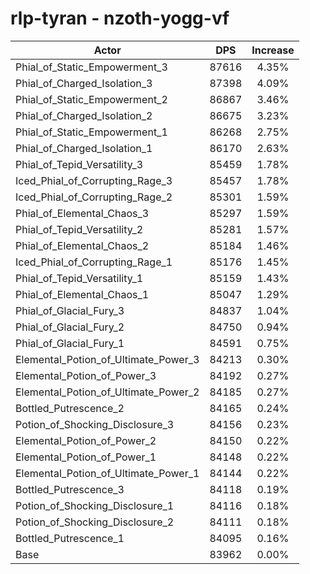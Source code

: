 # rlp-tyran - nzoth-yogg-vf
| Actor | DPS | Increase |
|---|:---:|:---:|
|Phial_of_Static_Empowerment_3|87616|4.35%|
|Phial_of_Charged_Isolation_3|87398|4.09%|
|Phial_of_Static_Empowerment_2|86867|3.46%|
|Phial_of_Charged_Isolation_2|86675|3.23%|
|Phial_of_Static_Empowerment_1|86268|2.75%|
|Phial_of_Charged_Isolation_1|86170|2.63%|
|Phial_of_Tepid_Versatility_3|85459|1.78%|
|Iced_Phial_of_Corrupting_Rage_3|85457|1.78%|
|Iced_Phial_of_Corrupting_Rage_2|85301|1.59%|
|Phial_of_Elemental_Chaos_3|85297|1.59%|
|Phial_of_Tepid_Versatility_2|85281|1.57%|
|Phial_of_Elemental_Chaos_2|85184|1.46%|
|Iced_Phial_of_Corrupting_Rage_1|85176|1.45%|
|Phial_of_Tepid_Versatility_1|85159|1.43%|
|Phial_of_Elemental_Chaos_1|85047|1.29%|
|Phial_of_Glacial_Fury_3|84837|1.04%|
|Phial_of_Glacial_Fury_2|84750|0.94%|
|Phial_of_Glacial_Fury_1|84591|0.75%|
|Elemental_Potion_of_Ultimate_Power_3|84213|0.30%|
|Elemental_Potion_of_Power_3|84192|0.27%|
|Elemental_Potion_of_Ultimate_Power_2|84185|0.27%|
|Bottled_Putrescence_2|84165|0.24%|
|Potion_of_Shocking_Disclosure_3|84156|0.23%|
|Elemental_Potion_of_Power_2|84150|0.22%|
|Elemental_Potion_of_Power_1|84148|0.22%|
|Elemental_Potion_of_Ultimate_Power_1|84144|0.22%|
|Bottled_Putrescence_3|84118|0.19%|
|Potion_of_Shocking_Disclosure_1|84116|0.18%|
|Potion_of_Shocking_Disclosure_2|84111|0.18%|
|Bottled_Putrescence_1|84095|0.16%|
|Base|83962|0.00%|
